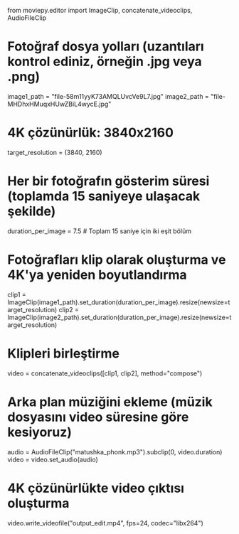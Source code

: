 from moviepy.editor import ImageClip, concatenate_videoclips, AudioFileClip

# Fotoğraf dosya yolları (uzantıları kontrol ediniz, örneğin .jpg veya .png)
image1_path = "file-58m11yyK73AMQLUvcVe9L7.jpg"
image2_path = "file-MHDhxHMuqxHUwZBiL4wycE.jpg"

# 4K çözünürlük: 3840x2160
target_resolution = (3840, 2160)

# Her bir fotoğrafın gösterim süresi (toplamda 15 saniyeye ulaşacak şekilde)
duration_per_image = 7.5  # Toplam 15 saniye için iki eşit bölüm

# Fotoğrafları klip olarak oluşturma ve 4K'ya yeniden boyutlandırma
clip1 = ImageClip(image1_path).set_duration(duration_per_image).resize(newsize=target_resolution)
clip2 = ImageClip(image2_path).set_duration(duration_per_image).resize(newsize=target_resolution)

# Klipleri birleştirme
video = concatenate_videoclips([clip1, clip2], method="compose")

# Arka plan müziğini ekleme (müzik dosyasını video süresine göre kesiyoruz)
audio = AudioFileClip("matushka_phonk.mp3").subclip(0, video.duration)
video = video.set_audio(audio)

# 4K çözünürlükte video çıktısı oluşturma
video.write_videofile("output_edit.mp4", fps=24, codec="libx264")

